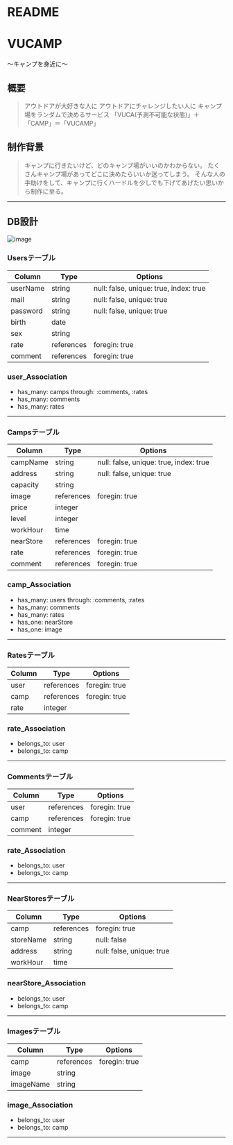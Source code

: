 # README
# VUCAMP
〜キャンプを身近に〜

## 概要
> アウトドアが大好きな人に
> アウトドアにチャレンジしたい人に
> キャンプ場をランダムで決めるサービス
>「VUCA(予測不可能な状態)」＋「CAMP」＝「VUCAMP」

## 制作背景
> キャンプに行きたいけど、どのキャンプ場がいいのかわからない。
> たくさんキャンプ場があってどこに決めたらいいか迷ってしまう。
> そんな人の手助けをして、キャンプに行くハードルを少しでも下げてあげたい思いから制作に至る。

---
## DB設計
![image](https://user-images.githubusercontent.com/60286772/103385980-0e9b9700-4b40-11eb-8f60-1ab81062264f.png)

### Usersテーブル
|Column|Type|Options|
|------     |----       |-------|
|userName |string     |null: false, unique: true, index: true|
|mail     |string     |null: false, unique: true|
|password |string     |null: false, unique: true|
|birth    |date       ||
|sex      |string     ||
|rate     |references |foregin: true|
|comment  |references |foregin: true|

### user_Association
- has_many: camps  through: :comments, :rates
- has_many: comments
- has_many: rates
---

### Campsテーブル
|Column|Type|Options|
|------     |----       |-------|
|campName   |string     |null: false, unique: true, index: true|
|address    |string     |null: false, unique: true|
|capacity   |string     ||
|image      |references |foregin: true|
|price      |integer    ||
|level      |integer    ||
|workHour   |time       ||
|nearStore  |references |foregin: true|
|rate       |references |foregin: true|
|comment    |references |foregin: true|

### camp_Association
- has_many: users  through: :comments, :rates
- has_many: comments
- has_many: rates
- has_one:  nearStore
- has_one:  image
---

### Ratesテーブル
|Column|Type|Options|
|------     |----       |-------|
|user       |references |foregin: true|
|camp       |references |foregin: true|
|rate       |integer    ||

### rate_Association
- belongs_to: user
- belongs_to: camp
---

### Commentsテーブル
|Column|Type|Options|
|------     |----       |-------|
|user       |references |foregin: true|
|camp       |references |foregin: true|
|comment    |integer    ||

### rate_Association
- belongs_to: user
- belongs_to: camp
---

### NearStoresテーブル
|Column|Type|Options|
|------     |----       |-------|
|camp       |references |foregin: true|
|storeName  |string     |null: false|
|address    |string     |null: false, unique: true|
|workHour   |time       ||

### nearStore_Association
- belongs_to: user
- belongs_to: camp
---

### Imagesテーブル
|Column|Type|Options|
|------     |----       |-------|
|camp       |references |foregin: true|
|image      |string     ||
|imageName  |string     ||

### image_Association
- belongs_to: user
- belongs_to: camp
---